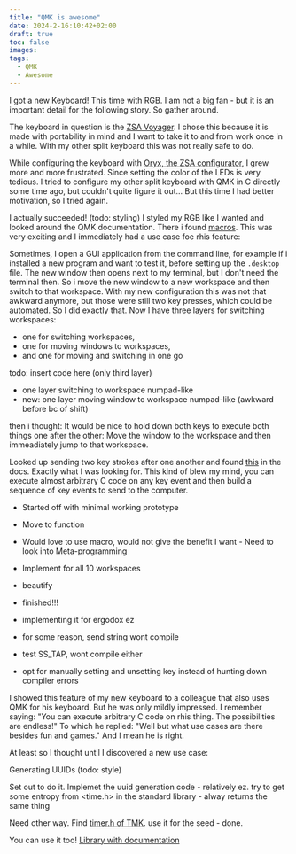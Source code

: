 ```yaml
---
title: "QMK is awesome"
date: 2024-2-16:10:42+02:00
draft: true
toc: false
images:
tags:
  - QMK
  - Awesome
---
```


I got a new Keyboard!
This time with RGB.
I am not a big fan - but it is an important detail for the following story.
So gather around.

The keyboard in question is the [ZSA Voyager](https://www.zsa.io/voyager/).
I chose this because it is made with portability in mind and I want to take it to and from work once in a while.
With my other split keyboard this was not really safe to do.

While configuring the keyboard with [Oryx, the ZSA configurator](https://configure.zsa.io/), I grew more and more frustrated.
Since setting the color of the LEDs is very tedious.
I tried to configure my other split keyboard with QMK in C directly some time ago, but couldn't quite figure it out...
But this time I had better motivation, so I tried again.

I actually succeeded! (todo: styling)
I styled my RGB like I wanted and looked around the QMK documentation.
There i found [macros](https://github.com/qmk/qmk_firmware/blob/master/docs/feature_macros.md#macros).
This was very exciting and I immediately had a use case foe rhis feature:

Sometimes, I open a GUI application from the command line, for example if i installed a new program and want to test it, before setting up the `.desktop` file.
The new window then opens next to my terminal, but I don't need the terminal then.
So i move the new window to a new workspace and then switch to that workspace.
With my new configuration this was not that awkward anymore, but those were still two key presses, which could be automated.
So I did exactly that.
Now I have three layers for switching workspaces:
- one for switching workspaces,
- one for moving windows to workspaces,
- and one for moving and switching in one go

todo: insert code here (only third layer)


- one layer switching to workspace numpad-like
- new: one layer moving window to workspace numpad-like (awkward before bc of shift)

then i thought:
It would be nice to hold down both keys to execute both things one after the other:
Move the window to the workspace and then immeadiately jump to that workspace.

Looked up sending two key strokes after one another and found [this](https://github.com/qmk/qmk_firmware/blob/master/docs/feature_macros.md#using-macros-in-c-keymaps) in the docs.
Exactly what I was looking for.
This kind of blew my mind, you can execute almost arbitrary C code on any key event and then build a sequence of key events to send to the computer.

- Started off with minimal working prototype
- Move to function
- Would love to use macro, would not give the benefit I want - Need to look into Meta-programming
- Implement for all 10 workspaces
- beautify
- finished!!!


- implementing it for ergodox ez
- for some reason, send string wont compile
- test SS_TAP, wont compile either
- opt for manually setting and unsetting key instead of hunting down compiler errors

I showed this feature of my new keyboard to a colleague that also uses QMK for his keyboard.
But he was only mildly impressed.
I remember saying: "You can execute arbitrary C code on rhis thing. The possibilities are endless!"
To which he replied: "Well but what use cases are there besides fun and games."
And I mean he is right.

At least so I thought until I discovered a new use case:

Generating UUIDs (todo: style)


Set out to do it.
Implemet the uuid generation code - relatively ez.
try to get some entropy from <time.h> in the standard library - alway returns the same thing

Need other way.
Find [timer.h of TMK](https://github.com/tmk/tmk_keyboard/blob/master/tmk_core/common/timer.h).
use it for the seed - done.

You can use it too!
[Library with documentation](https://github.com/cloudsftp/qmk-uuid)

